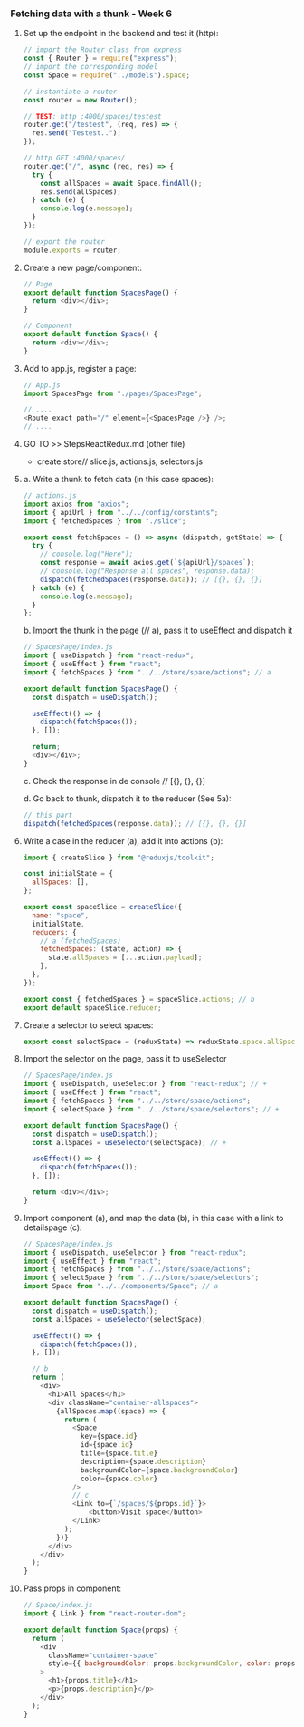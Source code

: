 ### Fetching data with a thunk - Week 6

1.  Set up the endpoint in the backend and test it (http):

    ```js
    // import the Router class from express
    const { Router } = require("express");
    // import the corresponding model
    const Space = require("../models").space;

    // instantiate a router
    const router = new Router();

    // TEST: http :4000/spaces/testest
    router.get("/testest", (req, res) => {
      res.send("Testest..");
    });

    // http GET :4000/spaces/
    router.get("/", async (req, res) => {
      try {
        const allSpaces = await Space.findAll();
        res.send(allSpaces);
      } catch (e) {
        console.log(e.message);
      }
    });

    // export the router
    module.exports = router;
    ```

2.  Create a new page/component:

    ```js
    // Page
    export default function SpacesPage() {
      return <div></div>;
    }
    ```

    ```js
    // Component
    export default function Space() {
      return <div></div>;
    }
    ```

3.  Add to app.js, register a page:

    ```js
    // App.js
    import SpacesPage from "./pages/SpacesPage";

    // ....
    <Route exact path="/" element={<SpacesPage />} />;
    // ....
    ```

4.  GO TO >> StepsReactRedux.md (other file)

    - create store/<dirname>/
      slice.js,
      actions.js,
      selectors.js

5.  a. Write a thunk to fetch data (in this case spaces):

    ```js
    // actions.js
    import axios from "axios";
    import { apiUrl } from "../../config/constants";
    import { fetchedSpaces } from "./slice";

    export const fetchSpaces = () => async (dispatch, getState) => {
      try {
        // console.log("Here");
        const response = await axios.get(`${apiUrl}/spaces`);
        // console.log("Response all spaces", response.data);
        dispatch(fetchedSpaces(response.data)); // [{}, {}, {}]
      } catch (e) {
        console.log(e.message);
      }
    };
    ```

    b. Import the thunk in the page (// a), pass it to useEffect
    and dispatch it

    ```js
    // SpacesPage/index.js
    import { useDispatch } from "react-redux";
    import { useEffect } from "react";
    import { fetchSpaces } from "../../store/space/actions"; // a

    export default function SpacesPage() {
      const dispatch = useDispatch();

      useEffect(() => {
        dispatch(fetchSpaces());
      }, []);

      return;
      <div></div>;
    }
    ```

    c. Check the response in de console // [{}, {}, {}]

    d. Go back to thunk, dispatch it to the reducer (See 5a):

    ```js
    // this part
    dispatch(fetchedSpaces(response.data)); // [{}, {}, {}]
    ```

6.  Write a case in the reducer (a), add it into actions (b):

    ```js
    import { createSlice } from "@reduxjs/toolkit";

    const initialState = {
      allSpaces: [],
    };

    export const spaceSlice = createSlice({
      name: "space",
      initialState,
      reducers: {
        // a (fetchedSpaces)
        fetchedSpaces: (state, action) => {
          state.allSpaces = [...action.payload];
        },
      },
    });

    export const { fetchedSpaces } = spaceSlice.actions; // b
    export default spaceSlice.reducer;
    ```

7.  Create a selector to select spaces:

    ```js
    export const selectSpace = (reduxState) => reduxState.space.allSpaces;
    ```

8.  Import the selector on the page, pass it to useSelector

    ```js
    // SpacesPage/index.js
    import { useDispatch, useSelector } from "react-redux"; // +
    import { useEffect } from "react";
    import { fetchSpaces } from "../../store/space/actions";
    import { selectSpace } from "../../store/space/selectors"; // +

    export default function SpacesPage() {
      const dispatch = useDispatch();
      const allSpaces = useSelector(selectSpace); // +

      useEffect(() => {
        dispatch(fetchSpaces());
      }, []);

      return <div></div>;
    }
    ```

9.  Import component (a), and map the data (b), in this case with a link to detailspage (c):

    ```js
    // SpacesPage/index.js
    import { useDispatch, useSelector } from "react-redux";
    import { useEffect } from "react";
    import { fetchSpaces } from "../../store/space/actions";
    import { selectSpace } from "../../store/space/selectors";
    import Space from "../../components/Space"; // a

    export default function SpacesPage() {
      const dispatch = useDispatch();
      const allSpaces = useSelector(selectSpace);

      useEffect(() => {
        dispatch(fetchSpaces());
      }, []);

      // b
      return (
        <div>
          <h1>All Spaces</h1>
          <div className="container-allspaces">
            {allSpaces.map((space) => {
              return (
                <Space
                  key={space.id}
                  id={space.id}
                  title={space.title}
                  description={space.description}
                  backgroundColor={space.backgroundColor}
                  color={space.color}
                />
                // c
                <Link to={`/spaces/${props.id}`}>
                    <button>Visit space</button>
                </Link>
              );
            })}
          </div>
        </div>
      );
    }
    ```

10. Pass props in component:

    ```js
    // Space/index.js
    import { Link } from "react-router-dom";

    export default function Space(props) {
      return (
        <div
          className="container-space"
          style={{ backgroundColor: props.backgroundColor, color: props.color }}
        >
          <h1>{props.title}</h1>
          <p>{props.description}</p>
        </div>
      );
    }
    ```
